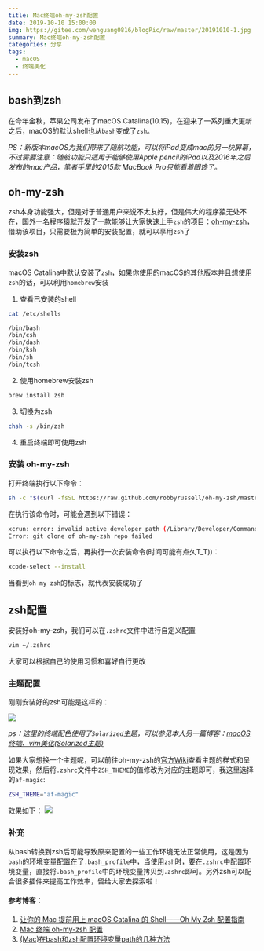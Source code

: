 ```yaml
---
title: Mac终端oh-my-zsh配置
date: 2019-10-10 15:00:00
img: https://gitee.com/wenguang0816/blogPic/raw/master/20191010-1.jpg
summary: Mac终端oh-my-zsh配置
categories: 分享
tags:
  - macOS
  - 终端美化
---
```


## bash到zsh
在今年金秋，苹果公司发布了macOS Catalina(10.15)，在迎来了一系列重大更新之后，macOS的默认shell也从`bash`变成了`zsh`。

*PS：新版本macOS为我们带来了随航功能，可以将iPad变成mac的另一块屏幕，不过需要注意：随航功能只适用于能够使用Apple pencil的iPad以及2016年之后发布的mac产品，笔者手里的2015款 MacBook Pro只能看着眼馋了。*

## oh-my-zsh
zsh本身功能强大，但是对于普通用户来说不太友好，但是伟大的程序猿无处不在，国外一名程序猿就开发了一款能够让大家快速上手`zsh`的项目：[oh-my-zsh](https://github.com/robbyrussell/oh-my-zsh)，借助该项目，只需要极为简单的安装配置，就可以享用`zsh`了

### 安装zsh
macOS Catalina中默认安装了`zsh`，如果你使用的macOS的其他版本并且想使用`zsh`的话，可以利用`homebrew`安装
1. 查看已安装的shell
```bash
cat /etc/shells

/bin/bash
/bin/csh
/bin/dash
/bin/ksh
/bin/sh
/bin/tcsh
```
2. 使用homebrew安装zsh
```bash
brew install zsh
```
3. 切换为zsh
```bash
chsh -s /bin/zsh
```
4. 重启终端即可使用zsh

### 安装 oh-my-zsh
打开终端执行以下命令：
```bash
sh -c "$(curl -fsSL https://raw.github.com/robbyrussell/oh-my-zsh/master/tools/install.sh)"
```
在执行该命令时，可能会遇到以下错误：
```bash
xcrun: error: invalid active developer path (/Library/Developer/CommandLineTools), missing xcrun at: /Library/Developer/CommandLineTools/usr/bin/xcrun
Error: git clone of oh-my-zsh repo failed
```
可以执行以下命令之后，再执行一次安装命令(时间可能有点久T_T))：
```bash
xcode-select --install
```
当看到`oh my zsh`的标志，就代表安装成功了

## zsh配置
安装好oh-my-zsh，我们可以在`.zshrc`文件中进行自定义配置
```bash
vim ~/.zshrc
```
大家可以根据自己的使用习惯和喜好自行更改
### 主题配置
刚刚安装好的zsh可能是这样的：

![](https://gitee.com/wenguang0816/blogPic/raw/master/20191010-2.jpg)

*ps：这里的终端配色使用了`Solarized`主题，可以参见本人另一篇博客：[macOS终端、vim美化(Solarized主题)](https://blog.wenguang0816.top/2019/07/14/environment/beautify_terminal/)*

如果大家想换一个主题呢，可以前往oh-my-zsh的[官方Wiki](https://github.com/robbyrussell/oh-my-zsh/wiki/Themes)查看主题的样式和呈现效果，然后将`.zshrc`文件中`ZSH_THEME`的值修改为对应的主题即可，我这里选择的`af-magic`:
```bash
ZSH_THEME="af-magic"
```
效果如下：
![](https://gitee.com/wenguang0816/blogPic/raw/master/20191010-3.jpg)

### 补充
从bash转换到zsh后可能导致原来配置的一些工作环境无法正常使用，这是因为`bash`的环境变量配置在了`.bash_profile`中，当使用`zsh`时，要在`.zshrc`中配置环境变量，直接将`.bash_profile`中的环境变量拷贝到`.zshrc`即可。另外zsh可以配合很多插件来提高工作效率，留给大家去探索啦！

#### 参考博客：
1. [让你的 Mac 提前用上 macOS Catalina 的 Shell——Oh My Zsh 配置指南](https://sspai.com/post/55176)
2. [Mac 终端 oh-my-zsh 配置](https://www.jianshu.com/p/64344229778a)
3. [(Mac)在bash和zsh配置环境变量path的几种方法](https://www.jianshu.com/p/020f3d02f538)







